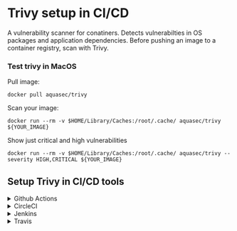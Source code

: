 # Trivy setup in CI/CD
A vulnerability scanner for conatiners. Detects vulnerabilties in OS packages and application dependencies. Before pushing an image to a container registry, scan with Trivy.  

### Test trivy in MacOS

Pull image: 

`docker pull aquasec/trivy`

Scan your image:

`docker run --rm -v $HOME/Library/Caches:/root/.cache/ aquasec/trivy ${YOUR_IMAGE}`

Show just critical and high vulnerabilities 

`docker run --rm -v $HOME/Library/Caches:/root/.cache/ aquasec/trivy --severity HIGH,CRITICAL ${YOUR_IMAGE}` 

## Setup Trivy in CI/CD tools 


<details>
  <summary>Github Actions</summary>

</details>

<details>
  <summary>CircleCI</summary>

</details>

<details>
  <summary>Jenkins</summary>

</details>

<details>
  <summary>Travis</summary>

</details>


